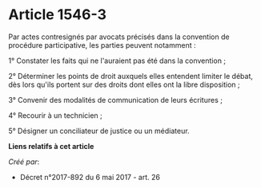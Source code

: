 # Article 1546-3

Par actes contresignés par avocats précisés dans la convention de procédure participative, les parties peuvent notamment :

1° Constater les faits qui ne l'auraient pas été dans la convention ;

2° Déterminer les points de droit auxquels elles entendent limiter le débat, dès lors qu'ils portent sur des droits dont
elles ont la libre disposition ;

3° Convenir des modalités de communication de leurs écritures ;

4° Recourir à un technicien ;

5° Désigner un conciliateur de justice ou un médiateur.

**Liens relatifs à cet article**

_Créé par_:

  - Décret n°2017-892 du 6 mai 2017 - art. 26
